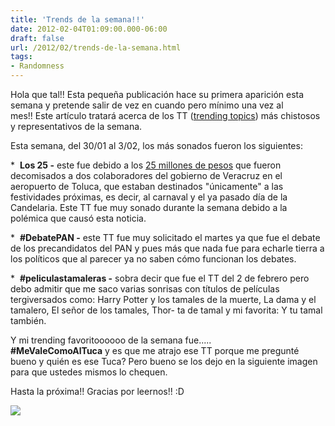 ```yaml
---
title: 'Trends de la semana!!'
date: 2012-02-04T01:09:00.000-06:00
draft: false
url: /2012/02/trends-de-la-semana.html
tags: 
- Randomness
---
```


Hola que tal!! Esta pequeña publicación hace su primera aparición esta semana y pretende salir de vez en cuando pero mínimo una vez al mes!! Este artículo tratará acerca de los TT ([trending topics](http://es.wikipedia.org/wiki/Trending_topic)) más chistosos y representativos de la semana.  
  
  
Esta semana, del 30/01 al 3/02, los más sonados fueron los siguientes:  
  
  
\*  **Los 25 -** este fue debido a los [25 millones de pesos](http://impreso.milenio.com/node/9104826) que fueron decomisados a dos colaboradores del gobierno de Veracruz en el aeropuerto de Toluca, que estaban destinados "únicamente" a las festividades próximas, es decir, al carnaval y el ya pasado día de la Candelaria. Este TT fue muy sonado durante la semana debido a la polémica que causó esta noticia.  
  
  
\*  **#DebatePAN -** este TT fue muy solicitado el martes ya que fue el debate de los precandidatos del PAN y pues más que nada fue para echarle tierra a los políticos que al parecer ya no saben cómo funcionan los debates.  
  
  
\*  **#peliculastamaleras -** sobra decir que fue el TT del 2 de febrero pero debo admitir que me saco varias sonrisas con títulos de películas tergiversados como: Harry Potter y los tamales de la muerte, La dama y el tamalero, El señor de los tamales, Thor- ta de tamal y mi favorita: Y tu tamal también.  
  
  
Y mi trending favoritoooooo de la semana fue.....  
**#MeValeComoAlTuca** y es que me atrajo ese TT porque me pregunté bueno y quién es ese Tuca? Pero bueno se los dejo en la siguiente imagen para que ustedes mismos lo chequen.  
  
  
Hasta la próxima!! Gracias por leernos!! :D  
  
  
  
  

[![](http://3.bp.blogspot.com/-cRe7PBjqzPA/TyzXsThjjnI/AAAAAAAAAHc/sVEFSpyPkuo/s400/tucanazo.png)](http://3.bp.blogspot.com/-cRe7PBjqzPA/TyzXsThjjnI/AAAAAAAAAHc/sVEFSpyPkuo/s1600/tucanazo.png)